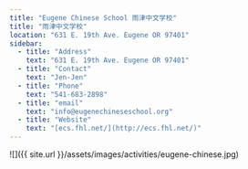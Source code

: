```yaml
---
title: "Eugene Chinese School 雨津中文学校"
title: "雨津中文学校"
location: "631 E. 19th Ave. Eugene OR 97401"
sidebar:
  - title: "Address"
    text: "631 E. 19th Ave. Eugene OR 97401"
  - title: "Contact"
    text: "Jen-Jen"
  - title: "Phone"
    text: "541-683-2898"
  - title: "email"
    text: "info@eugenechineseschool.org"
  - title: "Website"
    text: "[ecs.fhl.net/](http://ecs.fhl.net/)"
---
```


![]({{ site.url }}/assets/images/activities/eugene-chinese.jpg)
